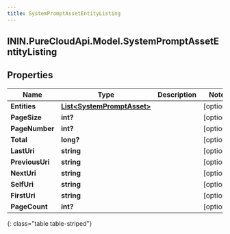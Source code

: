 ```yaml
---
title: SystemPromptAssetEntityListing
---
```

## ININ.PureCloudApi.Model.SystemPromptAssetEntityListing

## Properties

|Name | Type | Description | Notes|
|------------ | ------------- | ------------- | -------------|
| **Entities** | [**List&lt;SystemPromptAsset&gt;**](SystemPromptAsset.html) |  | [optional] |
| **PageSize** | **int?** |  | [optional] |
| **PageNumber** | **int?** |  | [optional] |
| **Total** | **long?** |  | [optional] |
| **LastUri** | **string** |  | [optional] |
| **PreviousUri** | **string** |  | [optional] |
| **NextUri** | **string** |  | [optional] |
| **SelfUri** | **string** |  | [optional] |
| **FirstUri** | **string** |  | [optional] |
| **PageCount** | **int?** |  | [optional] |
{: class="table table-striped"}


